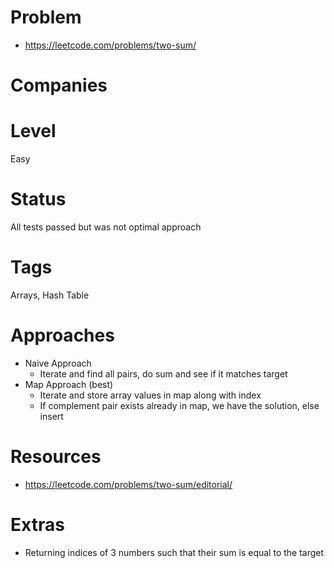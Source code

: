 # Problem

- https://leetcode.com/problems/two-sum/

# Companies

# Level

Easy

# Status

All tests passed but was not optimal approach

# Tags

Arrays, Hash Table

# Approaches

- Naive Approach
  - Iterate and find all pairs, do sum and see if it matches target
- Map Approach (best)
  - Iterate and store array values in map along with index
  - If complement pair exists already in map, we have the solution, else insert

# Resources

- https://leetcode.com/problems/two-sum/editorial/

# Extras

- Returning indices of 3 numbers such that their sum is equal to the target
